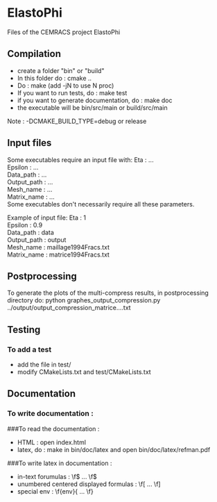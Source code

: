 # ElastoPhi
Files of the CEMRACS project ElastoPhi

## Compilation

- create a folder "bin" or "build"
- In this folder do : cmake ..
- Do : make   (add -jN to use N proc)
- If you want to run tests, do : make test
- if you want to generate documentation, do : make doc
- the executable will be bin/src/main or build/src/main

Note : -DCMAKE_BUILD_TYPE=debug or release

## Input files
Some executables require an input file with:
Eta : ...  
Epsilon : ...  
Data_path : ...  
Output_path : ...  
Mesh_name : ...  
Matrix_name : ...  
Some executables don't necessarily require all these parameters. 

Example of input file:
Eta : 1  
Epsilon : 0.9  
Data_path : data  
Output_path : output  
Mesh_name : maillage1994Fracs.txt  
Matrix_name : matrice1994Fracs.txt  


## Postprocessing
To generate the plots of the multi-compress results, in postprocessing directory do:
python graphes_output_compression.py ../output/output_compression_matrice....txt 

## Testing

### To add a test
- add the file in test/
- modify CMakeLists.txt and test/CMakeLists.txt


## Documentation

### To write documentation :


###To read the documentation :
- HTML : open index.html
- latex, do : make in bin/doc/latex and open bin/doc/latex/refman.pdf

###To write latex in documentation :
- in-text forumulas : \f$ ... \f$
- unumbered centered displayed formulas : \f[ ... \f]
- special env : \f{env}{ ... \f}


